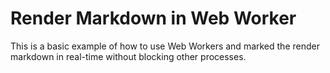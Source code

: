# Render Markdown in Web Worker

This is a basic example of how to use Web Workers and marked the render markdown in real-time without blocking other processes.